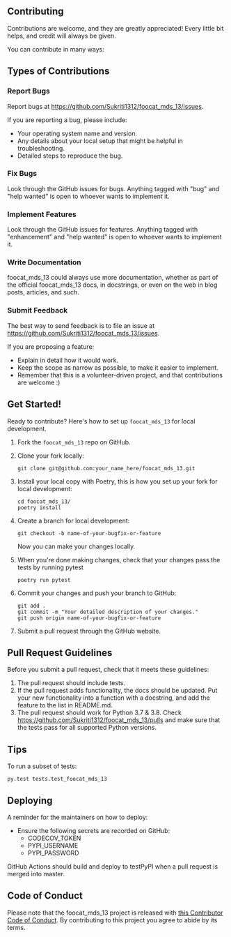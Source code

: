 
## Contributing

Contributions are welcome, and they are greatly appreciated! Every little bit
helps, and credit will always be given.

You can contribute in many ways:

## Types of Contributions


### Report Bugs

Report bugs at https://github.com/Sukriti1312/foocat_mds_13/issues.

If you are reporting a bug, please include:

* Your operating system name and version.
* Any details about your local setup that might be helpful in troubleshooting.
* Detailed steps to reproduce the bug.

### Fix Bugs

Look through the GitHub issues for bugs. Anything tagged with "bug" and "help
wanted" is open to whoever wants to implement it.

### Implement Features

Look through the GitHub issues for features. Anything tagged with "enhancement"
and "help wanted" is open to whoever wants to implement it.

### Write Documentation

foocat_mds_13 could always use more documentation, whether as part of the
official foocat_mds_13 docs, in docstrings, or even on the web in blog posts,
articles, and such.

### Submit Feedback

The best way to send feedback is to file an issue at https://github.com/Sukriti1312/foocat_mds_13/issues.

If you are proposing a feature:

* Explain in detail how it would work.
* Keep the scope as narrow as possible, to make it easier to implement.
* Remember that this is a volunteer-driven project, and that contributions
  are welcome :)

## Get Started!

Ready to contribute? Here's how to set up `foocat_mds_13` for local development.

1. Fork the `foocat_mds_13` repo on GitHub.

2. Clone your fork locally:

	```
	git clone git@github.com:your_name_here/foocat_mds_13.git
	```

3. Install your local copy with Poetry, this is how you set up your fork for local development:

	```
	cd foocat_mds_13/
	poetry install
	```

4. Create a branch for local development:

	```
	git checkout -b name-of-your-bugfix-or-feature
	```

   	Now you can make your changes locally.

5. When you're done making changes, check that your changes pass the tests by running pytest

	```
	poetry run pytest
	```

6. Commit your changes and push your branch to GitHub:

	```
	git add .
	git commit -m "Your detailed description of your changes."
	git push origin name-of-your-bugfix-or-feature
	```

7. Submit a pull request through the GitHub website.

## Pull Request Guidelines

Before you submit a pull request, check that it meets these guidelines:

1. The pull request should include tests.
2. If the pull request adds functionality, the docs should be updated. Put
   your new functionality into a function with a docstring, and add the
   feature to the list in README.md.
3. The pull request should work for Python 3.7 & 3.8. Check https://github.com/Sukriti1312/foocat_mds_13/pulls and make sure that the tests pass for all supported Python versions.

## Tips

To run a subset of tests:

```
py.test tests.test_foocat_mds_13
```

## Deploying

A reminder for the maintainers on how to deploy:

- Ensure the following secrets are recorded on GitHub:
	- CODECOV_TOKEN	
	- PYPI_USERNAME
 	- PYPI_PASSWORD	

 GitHub Actions should build and deploy to testPyPI when a pull request is merged into master.

## Code of Conduct

Please note that the foocat_mds_13 project is released with [this Contributor Code of Conduct](CONDUCT.md). By contributing to this project you agree to abide by its terms.

